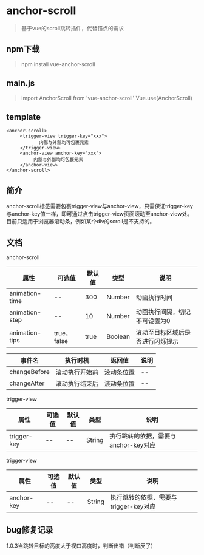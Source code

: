 # anchor-scroll

> 基于vue的scroll跳转插件，代替锚点的需求

npm下载  
-
> npm install vue-anchor-scroll 

main.js   
-
> import AnchorScroll from 'vue-anchor-scroll'
  Vue.use(AnchorScroll)

template
-
>
```
<anchor-scroll>
     <trigger-view trigger-key="xxx">
            内部与外部均可包裹元素
     </trigger-view>
     <anchor-view anchor-key="xxx">
          内部与外部均可包裹元素
     </anchor-view>
</anchor-scroll>
```
简介
-
anchor-scroll标签需要包裹trigger-view与anchor-view，只需保证trigger-key与anchor-key值一样，即可通过点击trigger-view页面滚动至anchor-view处。
目前只适用于浏览器滚动条，例如某个div的scroll是不支持的。

文档
-
anchor-scroll

|  属性   | 可选值  | 默认值 | 类型  | 说明 |
|  ----  | ----  |  ----  |  ----  |  ----  |
| animation-time  | -- | 300 | Number | 动画执行时间 |
| animation-step  | -- | 10 |Number | 动画执行间隔，切记不可设置为0 |
| animation-tips  |true，false | true |Boolean | 滚动至目标区域后是否进行闪烁提示 |

|  事件名   | 执行时机  | 返回值 | 说明 |
|  ----  | ----  |  ----  |  ----  |
| changeBefore  | 滚动执行开始前 | 滚动条位置 | -- |
| changeAfter  | 滚动执行结束后 | 滚动条位置 | -- |


trigger-view

|  属性   | 可选值  | 默认值 | 类型  | 说明 |
|  ----  | ----  |  ----  |  ----  |  ----  |
| trigger-key  | -- | -- | String | 执行跳转的依据，需要与anchor-key对应 |

trigger-view

|  属性   | 可选值  | 默认值 | 类型  | 说明 |
|  ----  | ----  |  ----  |  ----  |  ----  |
| anchor-key  | -- | -- | String | 执行跳转的依据，需要与trigger-key对应 |

bug修复记录
-
1.0.3当跳转目标的高度大于视口高度时，判断出错（判断反了）
